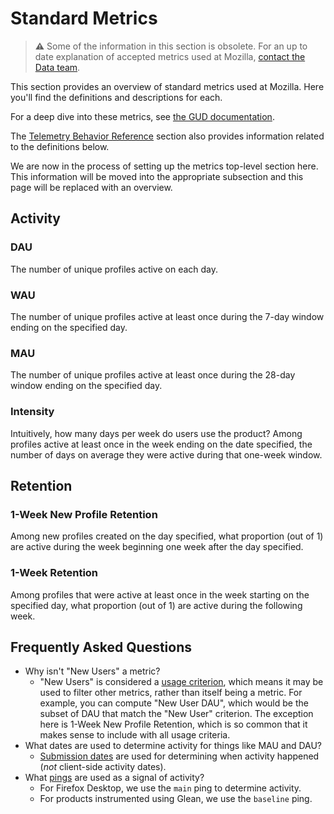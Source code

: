 # Standard Metrics

> **⚠** Some of the information in this section is obsolete. For an up to date explanation of accepted metrics used at Mozilla, [contact the Data team](../concepts/getting_help.md).

This section provides an overview of standard metrics used at Mozilla.
Here you'll find the definitions and descriptions for each.

For a deep dive into these metrics, see [the GUD documentation](https://mozilla.github.io/gud/).

The [Telemetry Behavior Reference](../concepts/index.md) section also provides
information related to the definitions below.

We are now in the process of setting up the metrics top-level section here. This information will be moved into the appropriate subsection and this page will be replaced with an overview.

## Activity

### DAU

The number of unique profiles active on each day.

### WAU

The number of unique profiles active at least once during the 7-day window
ending on the specified day.

### MAU

The number of unique profiles active at least once during the 28-day window
ending on the specified day.

### Intensity

Intuitively, how many days per week do users use the product? Among profiles
active at least once in the week ending on the date specified, the number of
days on average they were active during that one-week window.

## Retention

### 1-Week New Profile Retention

Among new profiles created on the day specified, what proportion (out of 1) are
active during the week beginning one week after the day specified.

### 1-Week Retention

Among profiles that were active at least once in the week starting on the
specified day, what proportion (out of 1) are active during the following week.

## Frequently Asked Questions

- Why isn't "New Users" a metric?
  - "New Users" is considered a [usage criterion], which means it may be used
    to filter other metrics, rather than itself being a metric. For example,
    you can compute "New User DAU", which would be the subset of DAU that match
    the "New User" criterion. The exception here is 1-Week New Profile
    Retention, which is so common that it makes sense to include with all
    usage criteria.
- What dates are used to determine activity for things like MAU and DAU?
  - [Submission dates] are used for determining when activity happened (_not_
    client-side activity dates).
- What [pings] are used as a signal of activity?
  - For Firefox Desktop, we use the `main` ping to determine activity.
  - For products instrumented using Glean, we use the `baseline` ping.

[usage criterion]: https://mozilla.github.io/gud#data-model
[submission dates]: https://bugzilla.mozilla.org/show_bug.cgi?id=1422892
[pings]: ../datasets/pings.md
